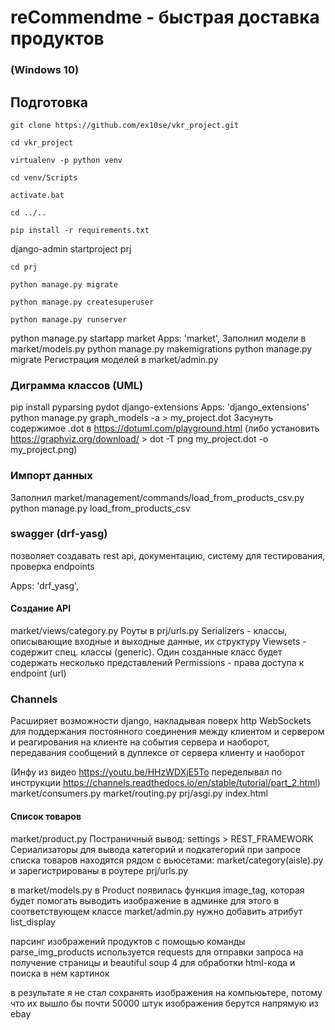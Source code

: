 # reCommendme - быстрая доставка продуктов
### (Windows 10)
## Подготовка
`git clone https://github.com/ex10se/vkr_project.git`

`cd vkr_project`

`virtualenv -p python venv`

`cd venv/Scripts`

`activate.bat`

`cd ../..`

`pip install -r requirements.txt`

django-admin startproject prj  

`cd prj`

`python manage.py migrate`

`python manage.py createsuperuser`

`python manage.py runserver`

python manage.py startapp market
Apps: 'market',
Заполнил модели в market/models.py
python manage.py makemigrations
python manage.py migrate
Регистрация моделей в market/admin.py


### Диграмма классов (UML)
pip install pyparsing pydot django-extensions
Apps: 'django_extensions'
python manage.py graph_models -a > my_project.dot
Засунуть содержимое .dot в https://dotuml.com/playground.html 
(либо установить https://graphviz.org/download/ >
dot -T png my_project.dot -o my_project.png)

### Импорт данных
Заполнил market/management/commands/load_from_products_csv.py
python manage.py load_from_products_csv

### swagger (drf-yasg)
позволяет создавать rest api, документацию, систему для тестирования, 
проверка endpoints

Apps: 'drf_yasg',

#### Создание API 
market/views/category.py
Роуты в prj/urls.py
Serializers - классы, описывающие входные и выходные данные, их структуру
Viewsets - содержит спец. классы (generic). Один созданные класс будет содержать 
несколько представлений
Permissions - права доступа к endpoint (url)

### Channels
Расширяет возможности django, накладывая поверх http WebSockets 
для поддержания постоянного соединения между клиентом и сервером 
и реагирования на клиенте на события сервера и наоборот, 
передавания сообщений в дуплексе от сервера клиенту и наоборот

(Инфу из видео https://youtu.be/HHzWDXjE5To 
переделывал по инструкции
https://channels.readthedocs.io/en/stable/tutorial/part_2.html)
market/consumers.py
market/routing.py
prj/asgi.py
index.html

#### Список товаров
market/product.py
Постраничный вывод: settings > REST_FRAMEWORK
Сериализаторы для вывода категорий и подкатегорий
при запросе списка товаров находятся рядом с вьюсетами: 
market/category(aisle).py и зарегистрированы в роутере prj/urls.py

в market/models.py в Product появилась функция image_tag, которая будет помогать выводить изображение в админке
для этого в соответствующем классе market/admin.py нужно добавить атрибут list_display

парсинг изображений продуктов с помощью команды parse_img_products
используется requests для отправки запроса на получение страницы
и beautiful soup 4 для обработки html-кода и поиска в нем картинок

в результате я не стал сохранять изображения на компьюьтере, потому что их вышло бы почти 50000 штук
изображения берутся напрямую из ebay
